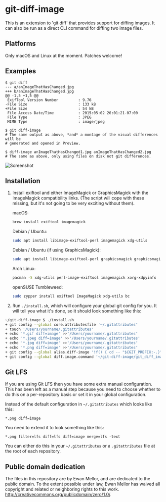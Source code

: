 git-diff-image
==============

This is an extension to 'git diff' that provides support for diffing images.
It can also be run as a direct CLI command for diffing two image files.

Platforms
---------

Only macOS and Linux at the moment.  Patches welcome!

Examples
--------

```
$ git diff
--- a/anImageThatHasChanged.jpg
+++ b/anImageThatHasChanged.jpg
@@ -1,5 +1,5 @@
 ExifTool Version Number         : 9.76
-File Size                       : 133 kB
+File Size                       : 54 kB
 File Access Date/Time           : 2015:05:02 20:01:21-07:00
 File Type                       : JPEG
 MIME Type                       : image/jpeg

$ git diff-image
# The same output as above, *and* a montage of the visual differences will be
# generated and opened in Preview.

$ diff-image anImageThatHasChanged1.jpg anImageThatHasChanged2.jpg
# The same as above, only using files on disk not git differences.
```

![Screenshot](example-comparison.png?raw=true)


Installation
------------

1. Install exiftool and either ImageMagick or GraphicsMagick with the
ImageMagick compatibility links. (The script will cope with these missing,
but it's not going to be very exciting without them).

   macOS:

   ```bash
   brew install exiftool imagemagick
   ```

   Debian / Ubuntu:
   ```bash
   sudo apt install libimage-exiftool-perl imagemagick xdg-utils
   ```

   Debian / Ubuntu (if using GraphicsMagick):
   ```bash
   sudo apt install libimage-exiftool-perl graphicsmagick graphicsmagick-imagemagick-compat xdg-utils
   ```

   Arch Linux:
  
   ```bash
   pacman -S xdg-utils perl-image-exiftool imagemagick xorg-xdpyinfo
   ```

   openSUSE Tumbleweed:
  
   ```bash
   sudo zypper install exiftool ImageMagick xdg-utils bc
   ```
   
2. Run `./install.sh`, which will configure your global git config for you.
It will tell you what it's done, so it should look something like this:

```bash
~/git-diff-image $ ./install.sh
+ git config --global core.attributesfile '~/.gitattributes'
+ touch '/Users/yourname/.gitattributes'
+ echo '*.gif diff=image' >>'/Users/yourname/.gitattributes'
+ echo '*.jpeg diff=image' >>'/Users/yourname/.gitattributes'
+ echo '*.jpg diff=image' >>'/Users/yourname/.gitattributes'
+ echo '*.png diff=image' >>'/Users/yourname/.gitattributes'
+ git config --global alias.diff-image '!f() { cd -- "${GIT_PREFIX:-.}"; GIT_DIFF_IMAGE_ENABLED=1 git diff "$@"; }; f'
+ git config --global diff.image.command '~/git-diff-image/git_diff_image'
```

Git LFS
-------

If you are using Git LFS then you have some extra manual configuration.
This has been left as a manual step because you need to choose whether
to do this on a per-repository basis or set it in your global configuration.

Instead of the default configuration in `~/.gitattributes` which looks
like this:

```
*.png diff=image
```

You need to extend it to look something like this:

```
*.png filter=lfs diff=lfs diff=image merge=lfs -text
```

You can either do this in your `~/.gitattributes` or a `.gitattributes` file
at the root of each repository.

Public domain dedication
------------------------

The files in this repository are by Ewan Mellor, and are dedicated
to the public domain. To the extent possible under law, Ewan Mellor
has waived all copyright and related or neighboring rights to this
work. http://creativecommons.org/publicdomain/zero/1.0/.
